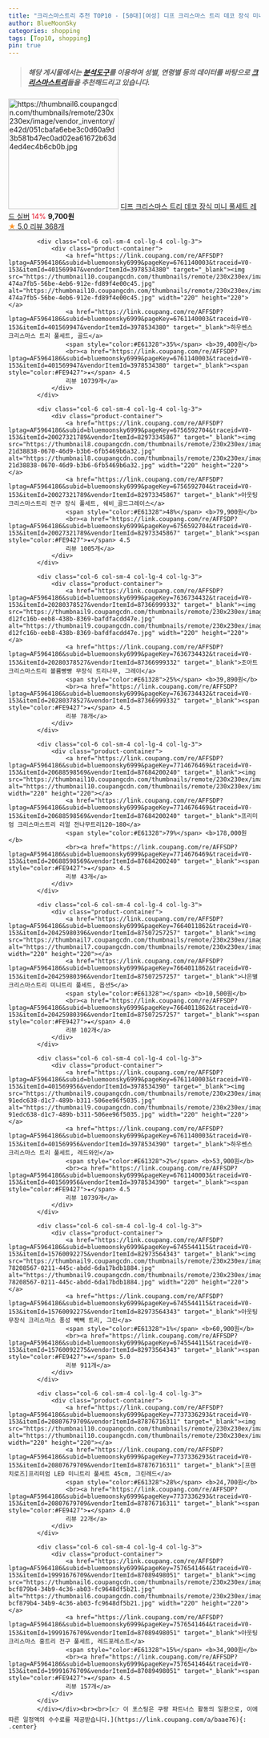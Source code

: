 ```yaml
---
title: "크리스마스트리 추천 TOP10 - [50대][여성] 디프 크리스마스 트리 데코 장식 미니 풀세트 레드 실버"
author: BlueMoonSky
categories: shopping
tags: [Top10, shopping]
pin: true
---
```


> ##### 해당 게시물에서는 [**분석도구**](https://itemscout.io/)를 이용하여 **성별**, **연령별** 등의 데이터를 바탕으로 [**크리스마스트리**](https://link.coupang.com/a/baae76)들을 추천해드리고 있습니다.
<div class="container"><div class="row">
            <div class="col-6 col-sm-4 col-lg-4 col-lg-3">
                <div class="product-container">
                    <a href="https://link.coupang.com/re/AFFSDP?lptag=AF5964186&subid=bluemoonsky6999&pageKey=7714495629&traceid=V0-153&itemId=20687666280&vendorItemId=87770423692" target="_blank"><img src="https://thumbnail6.coupangcdn.com/thumbnails/remote/230x230ex/image/vendor_inventory/e42d/051cbafa6ebe3c0d60a9d3b581b47ec0ad02ea61672b63d4ed4ec4b6cb0b.jpg" alt="https://thumbnail6.coupangcdn.com/thumbnails/remote/230x230ex/image/vendor_inventory/e42d/051cbafa6ebe3c0d60a9d3b581b47ec0ad02ea61672b63d4ed4ec4b6cb0b.jpg" width="220" height="220"></a>
                    <a href="https://link.coupang.com/re/AFFSDP?lptag=AF5964186&subid=bluemoonsky6999&pageKey=7714495629&traceid=V0-153&itemId=20687666280&vendorItemId=87770423692" target="_blank">디프 크리스마스 트리 데코 장식 미니 풀세트 레드 실버</a>
                    <span style="color:#E61328">14%</span> <b>9,700원</b>
                    <br><a href="https://link.coupang.com/re/AFFSDP?lptag=AF5964186&subid=bluemoonsky6999&pageKey=7714495629&traceid=V0-153&itemId=20687666280&vendorItemId=87770423692" target="_blank"><span style="color:#FE9427">★</span> 5.0
                    리뷰 368개</a>
                </div>
            </div>
            
            <div class="col-6 col-sm-4 col-lg-4 col-lg-3">
                <div class="product-container">
                    <a href="https://link.coupang.com/re/AFFSDP?lptag=AF5964186&subid=bluemoonsky6999&pageKey=6761140003&traceid=V0-153&itemId=401569947&vendorItemId=3978534380" target="_blank"><img src="https://thumbnail10.coupangcdn.com/thumbnails/remote/230x230ex/image/retail/images/2874229933781660-474a7fb5-56be-4eb6-912e-fd89f4e00c45.jpg" alt="https://thumbnail10.coupangcdn.com/thumbnails/remote/230x230ex/image/retail/images/2874229933781660-474a7fb5-56be-4eb6-912e-fd89f4e00c45.jpg" width="220" height="220"></a>
                    <a href="https://link.coupang.com/re/AFFSDP?lptag=AF5964186&subid=bluemoonsky6999&pageKey=6761140003&traceid=V0-153&itemId=401569947&vendorItemId=3978534380" target="_blank">하우쎈스 크리스마스 트리 풀세트, 골드</a>
                    <span style="color:#E61328">35%</span> <b>39,400원</b>
                    <br><a href="https://link.coupang.com/re/AFFSDP?lptag=AF5964186&subid=bluemoonsky6999&pageKey=6761140003&traceid=V0-153&itemId=401569947&vendorItemId=3978534380" target="_blank"><span style="color:#FE9427">★</span> 4.5
                    리뷰 10739개</a>
                </div>
            </div>
            
            <div class="col-6 col-sm-4 col-lg-4 col-lg-3">
                <div class="product-container">
                    <a href="https://link.coupang.com/re/AFFSDP?lptag=AF5964186&subid=bluemoonsky6999&pageKey=6756592704&traceid=V0-153&itemId=20027321789&vendorItemId=82973345867" target="_blank"><img src="https://thumbnail8.coupangcdn.com/thumbnails/remote/230x230ex/image/retail/images/9516192990121016-21d38838-0670-46d9-b3b6-6fb5469b6a32.jpg" alt="https://thumbnail8.coupangcdn.com/thumbnails/remote/230x230ex/image/retail/images/9516192990121016-21d38838-0670-46d9-b3b6-6fb5469b6a32.jpg" width="220" height="220"></a>
                    <a href="https://link.coupang.com/re/AFFSDP?lptag=AF5964186&subid=bluemoonsky6999&pageKey=6756592704&traceid=V0-153&itemId=20027321789&vendorItemId=82973345867" target="_blank">아웃팅 크리스마스트리 전구 장식 풀세트, 쉐비_골드그레이스</a>
                    <span style="color:#E61328">48%</span> <b>79,900원</b>
                    <br><a href="https://link.coupang.com/re/AFFSDP?lptag=AF5964186&subid=bluemoonsky6999&pageKey=6756592704&traceid=V0-153&itemId=20027321789&vendorItemId=82973345867" target="_blank"><span style="color:#FE9427">★</span> 4.5
                    리뷰 1005개</a>
                </div>
            </div>
            
            <div class="col-6 col-sm-4 col-lg-4 col-lg-3">
                <div class="product-container">
                    <a href="https://link.coupang.com/re/AFFSDP?lptag=AF5964186&subid=bluemoonsky6999&pageKey=7636734432&traceid=V0-153&itemId=20280378527&vendorItemId=87366999332" target="_blank"><img src="https://thumbnail9.coupangcdn.com/thumbnails/remote/230x230ex/image/retail/images/620977150747933-d12fc16b-eeb8-438b-8369-bafdfacdd47e.jpg" alt="https://thumbnail9.coupangcdn.com/thumbnails/remote/230x230ex/image/retail/images/620977150747933-d12fc16b-eeb8-438b-8369-bafdfacdd47e.jpg" width="220" height="220"></a>
                    <a href="https://link.coupang.com/re/AFFSDP?lptag=AF5964186&subid=bluemoonsky6999&pageKey=7636734432&traceid=V0-153&itemId=20280378527&vendorItemId=87366999332" target="_blank">조아트 크리스마스트리 볼륨빵빵 무장식 트리나무, 그레이</a>
                    <span style="color:#E61328">25%</span> <b>39,890원</b>
                    <br><a href="https://link.coupang.com/re/AFFSDP?lptag=AF5964186&subid=bluemoonsky6999&pageKey=7636734432&traceid=V0-153&itemId=20280378527&vendorItemId=87366999332" target="_blank"><span style="color:#FE9427">★</span> 4.5
                    리뷰 78개</a>
                </div>
            </div>
            
            <div class="col-6 col-sm-4 col-lg-4 col-lg-3">
                <div class="product-container">
                    <a href="https://link.coupang.com/re/AFFSDP?lptag=AF5964186&subid=bluemoonsky6999&pageKey=7714676469&traceid=V0-153&itemId=20688598569&vendorItemId=87684200240" target="_blank"><img src="https://thumbnail10.coupangcdn.com/thumbnails/remote/230x230ex/image/vendor_inventory/548a/607ad5502ab9bdaa131ed019945c6316640b6f8a1bfa7f7eb19fde1520fd.jpg" alt="https://thumbnail10.coupangcdn.com/thumbnails/remote/230x230ex/image/vendor_inventory/548a/607ad5502ab9bdaa131ed019945c6316640b6f8a1bfa7f7eb19fde1520fd.jpg" width="220" height="220"></a>
                    <a href="https://link.coupang.com/re/AFFSDP?lptag=AF5964186&subid=bluemoonsky6999&pageKey=7714676469&traceid=V0-153&itemId=20688598569&vendorItemId=87684200240" target="_blank">프리미엄 크리스마스트리 리얼 전나무트리120~180</a>
                    <span style="color:#E61328">79%</span> <b>178,000원</b>
                    <br><a href="https://link.coupang.com/re/AFFSDP?lptag=AF5964186&subid=bluemoonsky6999&pageKey=7714676469&traceid=V0-153&itemId=20688598569&vendorItemId=87684200240" target="_blank"><span style="color:#FE9427">★</span> 4.5
                    리뷰 43개</a>
                </div>
            </div>
            
            <div class="col-6 col-sm-4 col-lg-4 col-lg-3">
                <div class="product-container">
                    <a href="https://link.coupang.com/re/AFFSDP?lptag=AF5964186&subid=bluemoonsky6999&pageKey=7664011862&traceid=V0-153&itemId=20425980396&vendorItemId=87507257257" target="_blank"><img src="https://thumbnail7.coupangcdn.com/thumbnails/remote/230x230ex/image/vendor_inventory/4a1d/5b1648820370cbc4a2324ea31e9270defee89a600427181d15e85e2015a8.png" alt="https://thumbnail7.coupangcdn.com/thumbnails/remote/230x230ex/image/vendor_inventory/4a1d/5b1648820370cbc4a2324ea31e9270defee89a600427181d15e85e2015a8.png" width="220" height="220"></a>
                    <a href="https://link.coupang.com/re/AFFSDP?lptag=AF5964186&subid=bluemoonsky6999&pageKey=7664011862&traceid=V0-153&itemId=20425980396&vendorItemId=87507257257" target="_blank">나은별 크리스마스트리 미니트리 풀세트, 옵션5</a>
                    <span style="color:#E61328"></span> <b>10,500원</b>
                    <br><a href="https://link.coupang.com/re/AFFSDP?lptag=AF5964186&subid=bluemoonsky6999&pageKey=7664011862&traceid=V0-153&itemId=20425980396&vendorItemId=87507257257" target="_blank"><span style="color:#FE9427">★</span> 4.0
                    리뷰 102개</a>
                </div>
            </div>
            
            <div class="col-6 col-sm-4 col-lg-4 col-lg-3">
                <div class="product-container">
                    <a href="https://link.coupang.com/re/AFFSDP?lptag=AF5964186&subid=bluemoonsky6999&pageKey=6761140003&traceid=V0-153&itemId=401569956&vendorItemId=3978534390" target="_blank"><img src="https://thumbnail9.coupangcdn.com/thumbnails/remote/230x230ex/image/retail/images/2259635878805640-91edc638-d1c7-489b-b311-506ee96f5035.jpg" alt="https://thumbnail9.coupangcdn.com/thumbnails/remote/230x230ex/image/retail/images/2259635878805640-91edc638-d1c7-489b-b311-506ee96f5035.jpg" width="220" height="220"></a>
                    <a href="https://link.coupang.com/re/AFFSDP?lptag=AF5964186&subid=bluemoonsky6999&pageKey=6761140003&traceid=V0-153&itemId=401569956&vendorItemId=3978534390" target="_blank">하우쎈스 크리스마스 트리 풀세트, 레드와인</a>
                    <span style="color:#E61328">2%</span> <b>53,900원</b>
                    <br><a href="https://link.coupang.com/re/AFFSDP?lptag=AF5964186&subid=bluemoonsky6999&pageKey=6761140003&traceid=V0-153&itemId=401569956&vendorItemId=3978534390" target="_blank"><span style="color:#FE9427">★</span> 4.5
                    리뷰 10739개</a>
                </div>
            </div>
            
            <div class="col-6 col-sm-4 col-lg-4 col-lg-3">
                <div class="product-container">
                    <a href="https://link.coupang.com/re/AFFSDP?lptag=AF5964186&subid=bluemoonsky6999&pageKey=6745544115&traceid=V0-153&itemId=15760092275&vendorItemId=82973564343" target="_blank"><img src="https://thumbnail9.coupangcdn.com/thumbnails/remote/230x230ex/image/retail/images/9517609113367213-78208567-0211-445c-abdd-6da17bdb1884.jpg" alt="https://thumbnail9.coupangcdn.com/thumbnails/remote/230x230ex/image/retail/images/9517609113367213-78208567-0211-445c-abdd-6da17bdb1884.jpg" width="220" height="220"></a>
                    <a href="https://link.coupang.com/re/AFFSDP?lptag=AF5964186&subid=bluemoonsky6999&pageKey=6745544115&traceid=V0-153&itemId=15760092275&vendorItemId=82973564343" target="_blank">아웃팅 무장식 크리스마스 풍성 빽빽 트리, 그린</a>
                    <span style="color:#E61328">1%</span> <b>60,900원</b>
                    <br><a href="https://link.coupang.com/re/AFFSDP?lptag=AF5964186&subid=bluemoonsky6999&pageKey=6745544115&traceid=V0-153&itemId=15760092275&vendorItemId=82973564343" target="_blank"><span style="color:#FE9427">★</span> 5.0
                    리뷰 911개</a>
                </div>
            </div>
            
            <div class="col-6 col-sm-4 col-lg-4 col-lg-3">
                <div class="product-container">
                    <a href="https://link.coupang.com/re/AFFSDP?lptag=AF5964186&subid=bluemoonsky6999&pageKey=7737336293&traceid=V0-153&itemId=20807679709&vendorItemId=87876716311" target="_blank"><img src="https://thumbnail10.coupangcdn.com/thumbnails/remote/230x230ex/image/vendor_inventory/ffcf/7bff5f7d6afa3f1dcb2fd099f941ff440ccff67f8658b50d1ffc22928559.jpg" alt="https://thumbnail10.coupangcdn.com/thumbnails/remote/230x230ex/image/vendor_inventory/ffcf/7bff5f7d6afa3f1dcb2fd099f941ff440ccff67f8658b50d1ffc22928559.jpg" width="220" height="220"></a>
                    <a href="https://link.coupang.com/re/AFFSDP?lptag=AF5964186&subid=bluemoonsky6999&pageKey=7737336293&traceid=V0-153&itemId=20807679709&vendorItemId=87876716311" target="_blank">[프렌치로즈]프리미엄 LED 미니트리 풀세트 45cm, 그린레드</a>
                    <span style="color:#E61328">28%</span> <b>24,700원</b>
                    <br><a href="https://link.coupang.com/re/AFFSDP?lptag=AF5964186&subid=bluemoonsky6999&pageKey=7737336293&traceid=V0-153&itemId=20807679709&vendorItemId=87876716311" target="_blank"><span style="color:#FE9427">★</span> 4.0
                    리뷰 22개</a>
                </div>
            </div>
            
            <div class="col-6 col-sm-4 col-lg-4 col-lg-3">
                <div class="product-container">
                    <a href="https://link.coupang.com/re/AFFSDP?lptag=AF5964186&subid=bluemoonsky6999&pageKey=7576541464&traceid=V0-153&itemId=19991676709&vendorItemId=87089498051" target="_blank"><img src="https://thumbnail6.coupangcdn.com/thumbnails/remote/230x230ex/image/retail/images/1833047525820179-bcf879b4-34b9-4c36-ab03-fc9648df5b21.jpg" alt="https://thumbnail6.coupangcdn.com/thumbnails/remote/230x230ex/image/retail/images/1833047525820179-bcf879b4-34b9-4c36-ab03-fc9648df5b21.jpg" width="220" height="220"></a>
                    <a href="https://link.coupang.com/re/AFFSDP?lptag=AF5964186&subid=bluemoonsky6999&pageKey=7576541464&traceid=V0-153&itemId=19991676709&vendorItemId=87089498051" target="_blank">아웃팅 크리스마스 홍트리 전구 풀세트, 레드포레스트</a>
                    <span style="color:#E61328">15%</span> <b>34,900원</b>
                    <br><a href="https://link.coupang.com/re/AFFSDP?lptag=AF5964186&subid=bluemoonsky6999&pageKey=7576541464&traceid=V0-153&itemId=19991676709&vendorItemId=87089498051" target="_blank"><span style="color:#FE9427">★</span> 4.5
                    리뷰 157개</a>
                </div>
            </div>
            </div></div><br><br>[👉 이 포스팅은 쿠팡 파트너스 활동의 일환으로, 이에 따른 일정액의 수수료를 제공받습니다.](https://link.coupang.com/a/baae76){: .center}